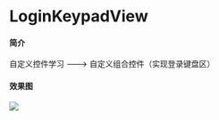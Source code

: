 # LoginKeypadView
#### 简介
自定义控件学习 ---> 自定义组合控件（实现登录键盘区）
#### 效果图
<img src="https://github.com/AAnthonyyyy/RepositoryImages/blob/main/Images/Login.jpg?raw=true"/>
